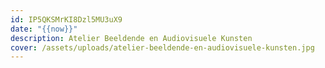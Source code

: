 ```yaml
---
id: IP5QKSMrKI8Dzl5MU3uX9
date: "{{now}}"
description: Atelier Beeldende en Audiovisuele Kunsten
cover: /assets/uploads/atelier-beeldende-en-audiovisuele-kunsten.jpg
---
```

